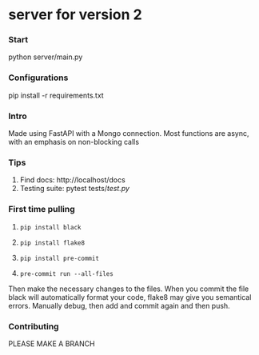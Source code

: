 # server for version 2

### Start

python server/main.py

### Configurations

pip install -r requirements.txt 

### Intro

Made using FastAPI with a Mongo connection. Most functions are async, with an emphasis on non-blocking calls

### Tips

1. Find docs: http://localhost/docs
2. Testing suite: pytest tests/*test.py*

### First time pulling 
1. ``` pip install black ```

2. ``` pip install flake8 ```

3. ``` pip install pre-commit ```

4. ``` pre-commit run --all-files ```

Then make the necessary changes to the files. When you commit the file black will automatically format your code, flake8 may give you semantical errors. Manually debug, then add and commit again and then push.

### Contributing

PLEASE MAKE A BRANCH 
